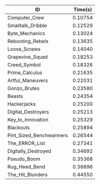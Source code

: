 |ID|Time(s)|
|-|-|
|Computer_Crew|0.10754|
|Smalltalk_Dribble|0.12529|
|Byte_Mechanics|0.13024|
|Rebooting_Rebels|0.13635|
|Loose_Screws|0.14040|
|Grapevine_Squad|0.18253|
|Creed_Symbol|0.18326|
|Prime_Calculus|0.21635|
|Artful_Maneuvers|0.22031|
|Gonzo_Brutes|0.23580|
|Beasts|0.24354|
|Hackerjacks|0.25200|
|Digital_Destroyers|0.25213|
|Key_to_Innovation|0.25329|
|Blackouts|0.25894|
|Pint_Sized_Benchwarmers|0.26544|
|The_ERROR_List|0.27341|
|Digitally_Destroyed|0.34692|
|Pseudo_Boom|0.35368|
|Rug_Heed_Bend|0.38896|
|The_Hit_Blunders|0.44550|
